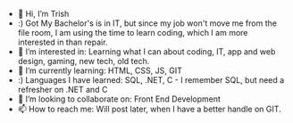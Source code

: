 - 👋 Hi, I’m Trish
- :) Got My Bachelor's is in IT, but since my job won't move me from the file room, I am using the time to learn coding, which I am more interested in than repair.
- 👀 I’m interested in: Learning what I can about coding, IT, app and web design, gaming, new tech, old tech.
- 🌱 I’m currently learning: HTML, CSS, JS, GIT
- :) Languages I have learned: SQL, .NET, C - I remember SQL, but need a refresher on .NET and C
- 💞️ I’m looking to collaborate on: Front End Development
- 📫 How to reach me: Will post later, when I have a better handle on GIT.

<!---
TechJudge/TechJudge is a ✨ special ✨ repository because its `README.md` (this file) appears on your GitHub profile.
You can click the Preview link to take a look at your changes.
--->
